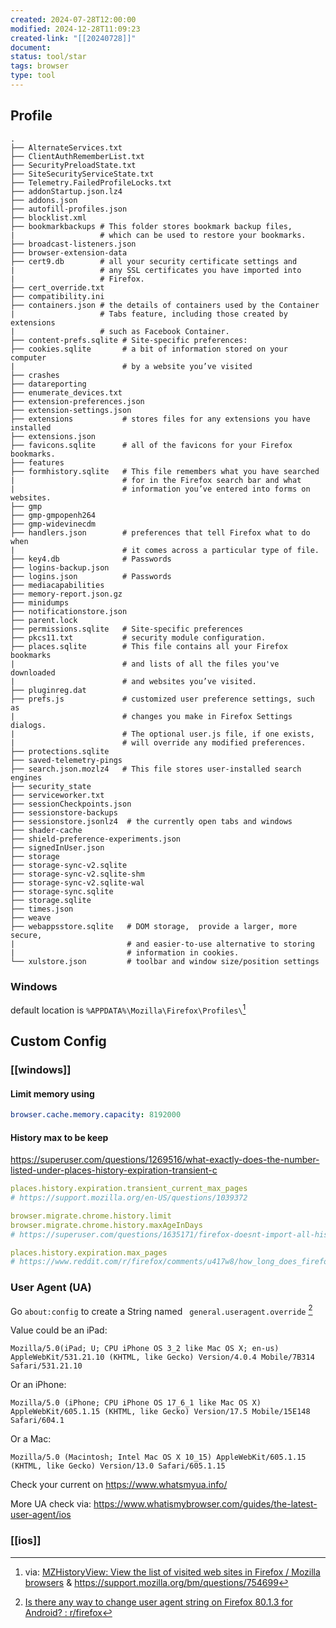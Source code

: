 ```yaml
---
created: 2024-07-28T12:00:00
modified: 2024-12-28T11:09:23
created-link: "[[20240728]]"
document: 
status: tool/star
tags: browser 
type: tool
---
```


## Profile

```
.
├── AlternateServices.txt
├── ClientAuthRememberList.txt
├── SecurityPreloadState.txt
├── SiteSecurityServiceState.txt
├── Telemetry.FailedProfileLocks.txt
├── addonStartup.json.lz4
├── addons.json
├── autofill-profiles.json
├── blocklist.xml
├── bookmarkbackups # This folder stores bookmark backup files,
|                   # which can be used to restore your bookmarks.
├── broadcast-listeners.json
├── browser-extension-data
├── cert9.db        # all your security certificate settings and
|                   # any SSL certificates you have imported into
|                   # Firefox.
├── cert_override.txt
├── compatibility.ini
├── containers.json # the details of containers used by the Container
|                   # Tabs feature, including those created by extensions
|                   # such as Facebook Container.
├── content-prefs.sqlite # Site-specific preferences:
├── cookies.sqlite       # a bit of information stored on your computer
|                        # by a website you’ve visited
├── crashes
├── datareporting
├── enumerate_devices.txt
├── extension-preferences.json
├── extension-settings.json
├── extensions           # stores files for any extensions you have installed
├── extensions.json
├── favicons.sqlite      # all of the favicons for your Firefox bookmarks.
├── features
├── formhistory.sqlite   # This file remembers what you have searched
|                        # for in the Firefox search bar and what
|                        # information you’ve entered into forms on websites.
├── gmp
├── gmp-gmpopenh264
├── gmp-widevinecdm
├── handlers.json        # preferences that tell Firefox what to do when
|                        # it comes across a particular type of file.
├── key4.db              # Passwords
├── logins-backup.json
├── logins.json          # Passwords
├── mediacapabilities
├── memory-report.json.gz
├── minidumps
├── notificationstore.json
├── parent.lock
├── permissions.sqlite   # Site-specific preferences
├── pkcs11.txt           # security module configuration.
├── places.sqlite        # This file contains all your Firefox bookmarks
|                        # and lists of all the files you've downloaded
|                        # and websites you’ve visited.
├── pluginreg.dat
├── prefs.js             # customized user preference settings, such as
|                        # changes you make in Firefox Settings dialogs.
|                        # The optional user.js file, if one exists,
|                        # will override any modified preferences.
├── protections.sqlite
├── saved-telemetry-pings
├── search.json.mozlz4   # This file stores user-installed search engines
├── security_state
├── serviceworker.txt
├── sessionCheckpoints.json
├── sessionstore-backups
├── sessionstore.jsonlz4  # the currently open tabs and windows
├── shader-cache
├── shield-preference-experiments.json
├── signedInUser.json
├── storage
├── storage-sync-v2.sqlite
├── storage-sync-v2.sqlite-shm
├── storage-sync-v2.sqlite-wal
├── storage-sync.sqlite
├── storage.sqlite
├── times.json
├── weave
├── webappsstore.sqlite   # DOM storage,  provide a larger, more secure,
|                         # and easier-to-use alternative to storing
|                         # information in cookies.
└── xulstore.json         # toolbar and window size/position settings
```

### Windows

default location is `%APPDATA%\Mozilla\Firefox\Profiles\`[^windows-profile]

## Custom Config
### [[windows]]

#### Limit memory using

```yaml
browser.cache.memory.capacity: 8192000
```

#### History max to be keep

https://superuser.com/questions/1269516/what-exactly-does-the-number-listed-under-places-history-expiration-transient-c

```yaml
places.history.expiration.transient_current_max_pages
# https://support.mozilla.org/en-US/questions/1039372

browser.migrate.chrome.history.limit
browser.migrate.chrome.history.maxAgeInDays
# https://superuser.com/questions/1635171/firefox-doesnt-import-all-history-from-chrome

places.history.expiration.max_pages
# https://www.reddit.com/r/firefox/comments/u417w8/how_long_does_firefox_keep_history_for/
```

### User Agent (UA)

Go `about:config` to create a String named ` general.useragent.override` [^create-custom-ua]

Value could be an iPad:

```
Mozilla/5.0(iPad; U; CPU iPhone OS 3_2 like Mac OS X; en-us) AppleWebKit/531.21.10 (KHTML, like Gecko) Version/4.0.4 Mobile/7B314 Safari/531.21.10
```

Or an iPhone:

```
Mozilla/5.0 (iPhone; CPU iPhone OS 17_6_1 like Mac OS X) AppleWebKit/605.1.15 (KHTML, like Gecko) Version/17.5 Mobile/15E148 Safari/604.1
```

Or a Mac:

```
Mozilla/5.0 (Macintosh; Intel Mac OS X 10_15) AppleWebKit/605.1.15 (KHTML, like Gecko) Version/13.0 Safari/605.1.15
```

Check your current on https://www.whatsmyua.info/

More UA check via: https://www.whatismybrowser.com/guides/the-latest-user-agent/ios

### [[ios]]

[^windows-profile]: via: [MZHistoryView: View the list of visited web sites in Firefox / Mozilla browsers](http://www.nirsoft.net/utils/mozilla_history_view.html) & https://support.mozilla.org/bm/questions/754699
[^create-custom-ua]: [Is there any way to change user agent string on Firefox 80.1.3 for Android? : r/firefox](https://www.reddit.com/r/firefox/comments/it7jqx/is_there_any_way_to_change_user_agent_string_on/)
